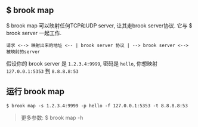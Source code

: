 ## $ brook map

$ brook map 可以映射任何TCP和UDP server, 让其走brook server协议. 它与 $ brook server 一起工作.

```
请求 <--> 映射出来的地址 <-- | brook server 协议 | --> brook server <--> 被映射的server
```

假设你的 brook server 是 `1.2.3.4:9999`, 密码是 `hello`, 你想映射 `127.0.0.1:5353` 到 `8.8.8.8:53`

## 运行 brook map

```
$ brook map -s 1.2.3.4:9999 -p hello -f 127.0.0.1:5353 -t 8.8.8.8:53
```

> 更多参数: $ brook map -h

